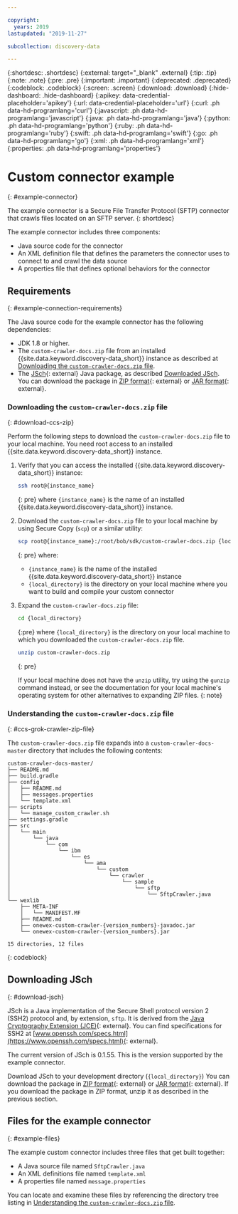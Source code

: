 ```yaml
---

copyright:
  years: 2019
lastupdated: "2019-11-27"

subcollection: discovery-data

---
```


{:shortdesc: .shortdesc}
{:external: target="_blank" .external}
{:tip: .tip}
{:note: .note}
{:pre: .pre}
{:important: .important}
{:deprecated: .deprecated}
{:codeblock: .codeblock}
{:screen: .screen}
{:download: .download}
{:hide-dashboard: .hide-dashboard}
{:apikey: data-credential-placeholder='apikey'} 
{:url: data-credential-placeholder='url'}
{:curl: .ph data-hd-programlang='curl'}
{:javascript: .ph data-hd-programlang='javascript'}
{:java: .ph data-hd-programlang='java'}
{:python: .ph data-hd-programlang='python'}
{:ruby: .ph data-hd-programlang='ruby'}
{:swift: .ph data-hd-programlang='swift'}
{:go: .ph data-hd-programlang='go'}
{:xml: .ph data-hd-programlang='xml'}
{:properties: .ph data-hd-programlang='properties'}

# Custom connector example
{: #example-connector}

The example connector is a Secure File Transfer Protocol (SFTP) connector that crawls files located on an SFTP server.
{: shortdesc}

The example connector includes three components:
  - Java source code for the connector
  - An XML definition file that defines the parameters the connector uses to connect to and crawl the data source
  - A properties file that defines optional behaviors for the connector

## Requirements
{: #example-connection-requirements}

The Java source code for the example connector has the following dependencies:

  - JDK 1.8 or higher.
  - The `custom-crawler-docs.zip` file from an installed {{site.data.keyword.discovery-data_short}} instance as described at [Downloading the `custom-crawler-docs.zip` file](#download-ccs-zip).
  - The [JSch](http://www.jcraft.com/jsch/){: external} Java package, as described [Downloaded JSch](#download-jsch). You can download the package in [ZIP format](https://sourceforge.net/projects/jsch/files/jsch/0.1.55/jsch-0.1.55.zip/download){: external} or [JAR format](https://sourceforge.net/projects/jsch/files/jsch.jar/0.1.55/jsch-0.1.55.jar/download){: external}.

### Downloading the `custom-crawler-docs.zip` file
{: #download-ccs-zip}

Perform the following steps to download the `custom-crawler-docs.zip` file to your local machine. You need root access to an installed {{site.data.keyword.discovery-data_short}} instance.

  1. Verify that you can access the installed {{site.data.keyword.discovery-data_short}} instance:
     ```sh
     ssh root@{instance_name}
     ```
     {: pre}
     where `{instance_name}` is the name of an installed {{site.data.keyword.discovery-data_short}} instance.
  1. Download the `custom-crawler-docs.zip` file to your local machine by using Secure Copy (`scp`) or a similar utility:
     ```sh
     scp root@{instance_name}:/root/bob/sdk/custom-crawler-docs.zip {local_directory}
     ```
     {: pre}
     where:
     - `{instance_name}` is the name of the installed {{site.data.keyword.discovery-data_short}} instance
     - `{local_directory}` is the directory on your local machine where you want to build and compile your custom connector
  1. Expand the `custom-crawler-docs.zip` file:
     ```sh
     cd {local_directory}
     ```
     {:pre}
     where `{local_directory}` is the directory on your local machine to which you downloaded the `custom-crawler-docs.zip` file.
   
     ```sh
     unzip custom-crawler-docs.zip
     ```
     {: pre}

     If your local machine does not have the `unzip` utility, try using the `gunzip` command instead, or see the documentation for your local machine's operating system for other alternatives to expanding ZIP files.
     {: note}

### Understanding the `custom-crawler-docs.zip` file
{: #ccs-grok-crawler-zip-file}

The `custom-crawler-docs.zip` file expands into a `custom-crawler-docs-master` directory that includes the following contents:

```
custom-crawler-docs-master/
├── README.md
├── build.gradle
├── config
│   ├── README.md
│   ├── messages.properties
│   └── template.xml
├── scripts
│   └── manage_custom_crawler.sh
├── settings.gradle
├── src
│   └── main
│       └── java
│           └── com
│               └── ibm
│                   └── es
│                       └── ama
│                           └── custom
│                               └── crawler
│                                   └── sample
│                                       └── sftp
│                                           └── SftpCrawler.java
└── wexlib
    ├── META-INF
    │   └── MANIFEST.MF
    ├── README.md
    ├── onewex-custom-crawler-{version_numbers}-javadoc.jar
    └── onewex-custom-crawler-{version_numbers}.jar

15 directories, 12 files
```
{: codeblock}

## Downloading JSch
{: #download-jsch}

JSch is a Java implementation of the Secure Shell protocol version 2 (SSH2) protocol and, by extension, `sftp`. It is derived from the [Java Cryptography Extension (JCE)](https://www.ibm.com/support/knowledgecenter/en/SSYKE2_7.0.0/com.ibm.java.security.component.70.doc/security-component/JceDocs/jce.html){: external}. You can find specifications for SSH2 at [www.openssh.com/specs.html](https://www.openssh.com/specs.html){: external}.

The current version of JSch is 0.1.55. This is the version supported by the example connector.

Download JSch to your development directory (`{local_directory}`) You can download the package in [ZIP format](https://sourceforge.net/projects/jsch/files/jsch/0.1.55/jsch-0.1.55.zip/download){: external} or [JAR format](https://sourceforge.net/projects/jsch/files/jsch.jar/0.1.55/jsch-0.1.55.jar/download){: external}. If you download the package in ZIP format, unzip it as described in the previous section.

## Files for the example connector
{: #example-files}

The example custom connector includes three files that get built together:

 - A Java source file named `SftpCrawler.java`
 - An XML definitions file named `template.xml`
 - A properties file named `message.properties`

You can locate and examine these files by referencing the directory tree listing in [Understanding the `custom-crawler-docs.zip` file](#ccs-grok-crawler-zip-file).


